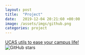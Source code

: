 ```yaml
---
layout: post
title:  "Project"
date:   2019-12-04 20:21:60 +00:00
image: /assets/imgs/github.png
categories: project
---
```

<a href="https://github.com/cleardusk/UCAS">UCAS utils to ease your campus life!</a>
<br>
<img src="https://img.shields.io/github/stars/cleardusk/UCAS.svg" alt="GitHub stars" title="">